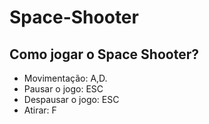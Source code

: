 # Space-Shooter

## Como jogar o Space Shooter?
- Movimentação: A,D.
- Pausar o jogo: ESC
- Despausar o jogo: ESC
- Atirar: F
